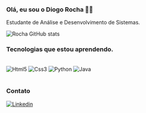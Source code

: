 ### Olá, eu sou o Diogo Rocha 👋🏻

Estudante de Análise e Desenvolvimento de Sistemas.

![Rocha GitHub stats](https://github-readme-stats.vercel.app/api?username=Diogo1000&show_icons=true&theme=radical)

### Tecnologias que estou aprendendo.

<div style="display: inline_block"><br/>
<img align="center" alt="Html5" src="https://img.shields.io/badge/HTML5-E34F26?style=for-the-badge&logo=html5&logoColor=white"/>
<img align="center" alt="Css3" src="https://img.shields.io/badge/CSS3-1572B6?style=for-the-badge&logo=css3&logoColor=white"/>
<img align="center" alt="Python" src="https://img.shields.io/badge/Python-14354C?style=for-the-badge&logo=python&logoColor=white"/>
<img align="center" alt="Java" src="https://img.shields.io/badge/Java-ED8B00?style=for-the-badge&logo=openjdk&logoColor=white"/>
</div><br/>

### Contato
<div>
  <a href="www.linkedin.com/in/diogo-fulgencio-rocha-9aaa64284" target ="_blank"><img alt= "Linkedin" src="https://img.shields.io/badge/LinkedIn-0077B5?style=for-the-badge&logo=linkedin&logoColor=white" target ="_blank"></a>
</div>


